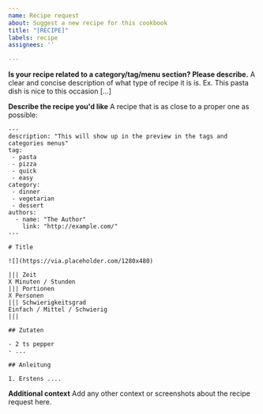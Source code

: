 ```yaml
---
name: Recipe request
about: Suggest a new recipe for this cookbook
title: "[RECIPE]"
labels: recipe
assignees: ''

---
```


**Is your recipe related to a category/tag/menu section? Please describe.**
A clear and concise description of what type of recipe it is is. Ex. This pasta dish is nice to this occasion [...]

**Describe the recipe you'd like**
A recipe that is as close to a proper one as possible:

```text
---
description: "This will show up in the preview in the tags and categories menus"
tag:
 - pasta
 - pizza
 - quick
 - easy
category:
 - dinner
 - vegetarian
 - dessert
authors:
  - name: "The Author"
    link: "http://example.com/"
---

# Title

![](https://via.placeholder.com/1280x480)

||| Zeit
X Minuten / Stunden
||| Portionen
X Personen
||| Schwierigkeitsgrad
Einfach / Mittel / Schwierig
|||

## Zutaten

- 2 ts pepper
- ...

## Anleitung

1. Erstens ....
```

**Additional context**
Add any other context or screenshots about the recipe request here.

